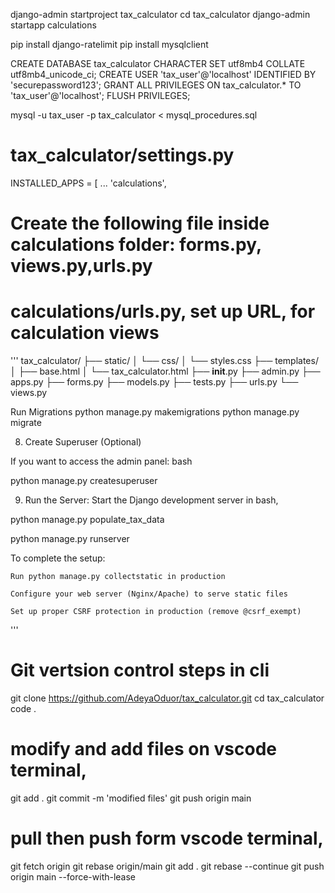 django-admin startproject tax_calculator
cd tax_calculator
django-admin startapp calculations

pip install django-ratelimit
pip install mysqlclient

<!-- Create MySQL database: in mysql -->

CREATE DATABASE tax_calculator CHARACTER SET utf8mb4 COLLATE utf8mb4_unicode_ci;
CREATE USER 'tax_user'@'localhost' IDENTIFIED BY 'securepassword123';
GRANT ALL PRIVILEGES ON tax_calculator.* TO 'tax_user'@'localhost';
FLUSH PRIVILEGES;

<!-- import stored procedure on cli -->

mysql -u tax_user -p tax_calculator < mysql_procedures.sql

# tax_calculator/settings.py
INSTALLED_APPS = [
    ...
    'calculations',


# Create the following file inside calculations folder: forms.py, views.py,urls.py

# calculations/urls.py, set up URL, for calculation views


''' 
tax_calculator/
├── static/
│   └── css/
│       └── styles.css
├── templates/
│   ├── base.html
│   └── tax_calculator.html
├── __init__.py
├── admin.py
├── apps.py
├── forms.py
├── models.py
├── tests.py
├── urls.py
└── views.py

Run Migrations
python manage.py makemigrations
python manage.py migrate

8. Create Superuser (Optional)

If you want to access the admin panel:
bash

python manage.py createsuperuser

9. Run the Server: Start the Django development server in bash,

python manage.py populate_tax_data

python manage.py runserver


To complete the setup:

    Run python manage.py collectstatic in production

    Configure your web server (Nginx/Apache) to serve static files

    Set up proper CSRF protection in production (remove @csrf_exempt)
'''

# Git vertsion control steps in cli
git clone https://github.com/AdeyaOduor/tax_calculator.git
cd tax_calculator
code .

# modify and add files on vscode terminal,
git add .
git commit -m 'modified files'
git push origin main

# pull then push form vscode terminal,
git fetch origin
git rebase origin/main
git add .
git rebase --continue
git push origin main --force-with-lease
